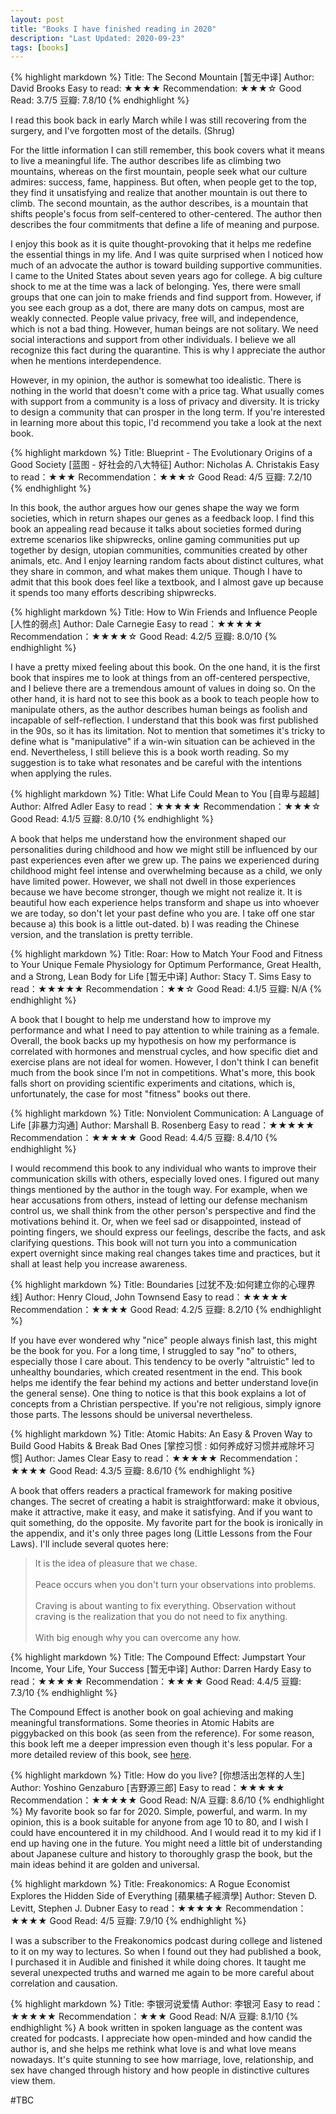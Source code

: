 ```yaml
---
layout: post
title: "Books I have finished reading in 2020"
description: "Last Updated: 2020-09-23"
tags: [books]
---
```


{% highlight markdown %}
Title: The Second Mountain [暂无中译]
Author: David Brooks 
Easy to read: ★★★★ 
Recommendation: ★★★☆ 
Good Read: 3.7/5 
豆瓣: 7.8/10 
{% endhighlight %}

I read this book back in early March while I was still recovering from the surgery, and I've forgotten most of the details. (Shrug)

For the little information I can still remember, this book covers what it means to live a meaningful life. The author describes life as climbing two mountains, whereas on the first mountain, people seek what our culture admires: success, fame, happiness. But often, when people get to the top, they find it unsatisfying and realize that another mountain is out there to climb. The second mountain, as the author describes, is a mountain that shifts people's focus from self-centered to other-centered. The author then describes the four commitments that define a life of meaning and purpose.

I enjoy this book as it is quite thought-provoking that it helps me redefine the essential things in my life. And I was quite surprised when I noticed how much of an advocate the author is toward building supportive communities. I came to the United States about seven years ago for college. A big culture shock to me at the time was a lack of belonging. Yes, there were small groups that one can join to make friends and find support from. However, if you see each group as a dot, there are many dots on campus, most are weakly connected. People value privacy, free will, and independence, which is not a bad thing. However, human beings are not solitary. We need social interactions and support from other individuals. I believe we all recognize this fact during the quarantine. This is why I appreciate the author when he mentions interdependence.

However, in my opinion, the author is somewhat too idealistic. There is nothing in the world that doesn't come with a price tag. What usually comes with support from a community is a loss of privacy and diversity. It is tricky to design a community that can prosper in the long term. If you're interested in learning more about this topic, I'd recommend you take a look at the next book.

{% highlight markdown %}
Title: Blueprint - The Evolutionary Origins of a Good Society [蓝图 - 好社会的八大特征]
Author: Nicholas A. Christakis
Easy to read：★★★ 
Recommendation：★★★☆ 
Good Read: 4/5 
豆瓣: 7.2/10 
{% endhighlight %}

In this book, the author argues how our genes shape the way we form societies, which in return shapes our genes as a feedback loop. I find this book an appealing read because it talks about societies formed during extreme scenarios like shipwrecks, online gaming communities put up together by design, utopian communities, communities created by other animals, etc. And I enjoy learning random facts about distinct cultures, what they share in common, and what makes them unique. Though I have to admit that this book does feel like a textbook, and I almost gave up because it spends too many efforts describing shipwrecks.

{% highlight markdown %}
Title: How to Win Friends and Influence People [人性的弱点]
Author: Dale Carnegie
Easy to read：★★★★★ 
Recommendation：★★★★☆
Good Read: 4.2/5 
豆瓣: 8.0/10 
{% endhighlight %}

I have a pretty mixed feeling about this book. On the one hand, it is the first book that inspires me to look at things from an off-centered perspective, and I believe there are a tremendous amount of values in doing so. On the other hand, it is hard not to see this book as a book to teach people how to manipulate others, as the author describes human beings as foolish and incapable of self-reflection. I understand that this book was first published in the 90s, so it has its limitation. Not to mention that sometimes it's tricky to define what is "manipulative" if a win-win situation can be achieved in the end. Nevertheless, I still believe this is a book worth reading. So my suggestion is to take what resonates and be careful with the intentions when applying the rules.

{% highlight markdown %}
Title: What Life Could Mean to You [自卑与超越]
Author: Alfred Adler
Easy to read：★★★★★ 
Recommendation：★★★☆
Good Read: 4.1/5 
豆瓣: 8.0/10 
{% endhighlight %}

A book that helps me understand how the environment shaped our personalities during childhood and how we might still be influenced by our past experiences even after we grew up. The pains we experienced during childhood might feel intense and overwhelming because as a child, we only have limited power. However, we shall not dwell in those experiences because we have become stronger, though we might not realize it. It is beautiful how each experience helps transform and shape us into whoever we are today, so don't let your past define who you are. I take off one star because a) this book is a little out-dated. b) I was reading the Chinese version, and the translation is pretty terrible.

{% highlight markdown %}
Title: Roar: How to Match Your Food and Fitness to Your Unique Female Physiology for Optimum Performance, Great Health, and a Strong, Lean Body for Life [暂无中译]
Author: Stacy T. Sims
Easy to read：★★★★★ 
Recommendation：★★☆
Good Read: 4.1/5 
豆瓣: N/A 
{% endhighlight %}

A book that I bought to help me understand how to improve my performance and what I need to pay attention to while training as a female. Overall, the book backs up my hypothesis on how my performance is correlated with hormones and menstrual cycles, and how specific diet and exercise plans are not ideal for women. However, I don't think I can benefit much from the book since I'm not in competitions. What's more, this book falls short on providing scientific experiments and citations, which is, unfortunately, the case for most "fitness" books out there.

{% highlight markdown %}
Title: Nonviolent Communication: A Language of Life [非暴力沟通]
Author: Marshall B. Rosenberg
Easy to read：★★★★★ 
Recommendation：★★★★★
Good Read: 4.4/5 
豆瓣: 8.4/10
{% endhighlight %}

I would recommend this book to any individual who wants to improve their communication skills with others, especially loved ones. I figured out many things mentioned by the author in the tough way. For example, when we hear accusations from others, instead of letting our defense mechanism control us, we shall think from the other person's perspective and find the motivations behind it. Or, when we feel sad or disappointed, instead of pointing fingers, we should express our feelings, describe the facts, and ask clarifying questions. This book will not turn you into a communication expert overnight since making real changes takes time and practices, but it shall at least help you increase awareness.

{% highlight markdown %}
Title: Boundaries [过犹不及:如何建立你的心理界线]
Author: Henry Cloud, John Townsend
Easy to read：★★★★★ 
Recommendation：★★★★
Good Read: 4.2/5 
豆瓣: 8.2/10
{% endhighlight %}

If you have ever wondered why "nice" people always finish last, this might be the book for you. For a long time, I struggled to say "no" to others, especially those I care about. This tendency to be overly "altruistic" led to unhealthy boundaries, which created resentment in the end. This book helps me identify the fear behind my actions and better understand love(in the general sense). One thing to notice is that this book explains a lot of concepts from a Christian perspective. If you're not religious, simply ignore those parts. The lessons should be universal nevertheless.

{% highlight markdown %}
Title: Atomic Habits: An Easy & Proven Way to Build Good Habits & Break Bad Ones [掌控习惯 : 如何养成好习惯并戒除坏习惯]
Author: James Clear
Easy to read：★★★★★ 
Recommendation：★★★★
Good Read: 4.3/5 
豆瓣: 8.6/10
{% endhighlight %}

A book that offers readers a practical framework for making positive changes. The secret of creating a habit is straightforward: make it obvious, make it attractive, make it easy, and make it satisfying. And if you want to quit something, do the opposite. My favorite part for the book is ironically in the appendix, and it's only three pages long (Little Lessons from the Four Laws). I'll include several quotes here:

> It is the idea of pleasure that we chase. <br/><br/>
Peace occurs when you don't turn your observations into problems. <br/><br/>
Craving is about wanting to fix everything. Observation without craving is the realization that you do not need to fix anything. <br/><br/>
With big enough why you can overcome any how.

{% highlight markdown %}
Title: The Compound Effect: Jumpstart Your Income, Your Life, Your Success [暂无中译]
Author: Darren Hardy
Easy to read：★★★★★ 
Recommendation：★★★★
Good Read: 4.4/5 
豆瓣: 7.3/10
{% endhighlight %}

The Compound Effect is another book on goal achieving and making meaningful transformations. Some theories in Atomic Habits are piggybacked on this book (as seen from the reference). For some reason, this book left me a deeper impression even though it's less popular. For a more detailed review of this book, see [here](https://sunfish2010.github.io/posts/the-compound-effect).

{% highlight markdown %}
Title: How do you live? [你想活出怎样的人生]
Author: Yoshino Genzaburo [吉野源三郎]
Easy to read：★★★★★ 
Recommendation：★★★★★
Good Read: N/A
豆瓣: 8.6/10
{% endhighlight %}
My favorite book so far for 2020. Simple, powerful, and warm. In my opinion, this is a book suitable for anyone from age 10 to 80, and I wish I could have encountered it in my childhood. And I would read it to my kid if I end up having one in the future. You might need a little bit of understanding about Japanese culture and history to thoroughly grasp the book, but the main ideas behind it are golden and universal.


{% highlight markdown %}
Title: Freakonomics: A Rogue Economist Explores the Hidden Side of Everything [蘋果橘子經濟學] 
Author: Steven D. Levitt, Stephen J. Dubner 
Easy to read：★★★★★ 
Recommendation：★★★★
Good Read: 4/5
豆瓣: 7.9/10
{% endhighlight %}

I was a subscriber to the Freakonomics podcast during college and listened to it on my way to lectures. So when I found out they had published a book, I purchased it in Audible and finished it while doing chores. It taught me several unexpected truths and warned me again to be more careful about correlation and causation. 


{% highlight markdown %}
Title: 李银河说爱情
Author: 李银河
Easy to read：★★★★★ 
Recommendation：★★★
Good Read: N/A
豆瓣: 8.1/10
{% endhighlight %}
A book written in spoken language as the content was created for podcasts. I appreciate how open-minded and how candid the author is, and she helps me rethink what love is and what love means nowadays. It's quite stunning to see how marriage, love, relationship, and sex have changed through history and how people in distinctive cultures view them.

#TBC